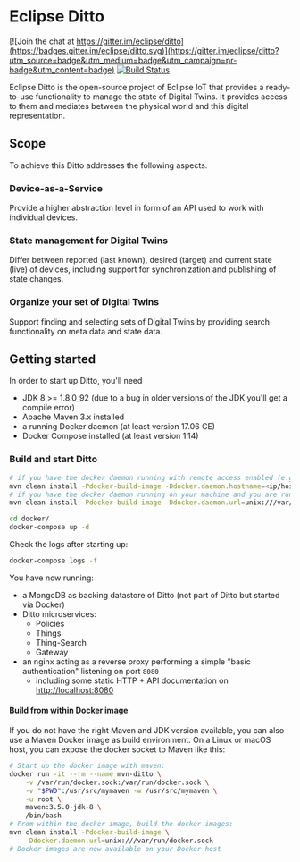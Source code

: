 # Eclipse Ditto

[![Join the chat at https://gitter.im/eclipse/ditto](https://badges.gitter.im/eclipse/ditto.svg)](https://gitter.im/eclipse/ditto?utm_source=badge&utm_medium=badge&utm_campaign=pr-badge&utm_content=badge)
[![Build Status](https://travis-ci.org/eclipse/ditto.svg?branch=master)](https://travis-ci.org/eclipse/ditto)

Eclipse Ditto is the open-source project of Eclipse IoT that provides a ready-to-use functionality to manage the state of Digital Twins. It provides access to them and mediates between the physical world and this digital representation.


## Scope

To achieve this Ditto addresses the following aspects.

### Device-as-a-Service
Provide a higher abstraction level in form of an API used to work with individual devices.

### State management for Digital Twins
Differ between reported (last known), desired (target) and current state (live) of devices, including support for synchronization and publishing of state changes.

### Organize your set of Digital Twins
Support finding and selecting sets of Digital Twins by providing search functionality on meta data and state data.


## Getting started

In order to start up Ditto, you'll need
* JDK 8 >= 1.8.0_92 (due to a bug in older versions of the JDK you'll get a compile error)
* Apache Maven 3.x installed
* a running Docker daemon (at least version 17.06 CE)
* Docker Compose installed (at least version 1.14)

### Build and start Ditto

```bash
# if you have the docker daemon running with remote access enabled (e.g. in a Vagrant box or on localhost):
mvn clean install -Pdocker-build-image -Ddocker.daemon.hostname=<ip/host of your docker daemon>
# if you have the docker daemon running on your machine and you are running on Unix, you can also connect against the docker socket:
mvn clean install -Pdocker-build-image -Ddocker.daemon.url=unix:///var/run/docker.sock

cd docker/
docker-compose up -d
```

Check the logs after starting up:
```bash
docker-compose logs -f
```

You have now running:
* a MongoDB as backing datastore of Ditto (not part of Ditto but started via Docker)
* Ditto microservices:
   * Policies
   * Things
   * Thing-Search
   * Gateway
* an nginx acting as a reverse proxy performing a simple "basic authentication" listening on port `8080`
   * including some static HTTP + API documentation on [http://localhost:8080](http://localhost:8080)

#### Build from within Docker image

If you do not have the right Maven and JDK version available, you can also use a Maven Docker image as build environment. On a Linux or macOS host, you can expose the docker socket to Maven like this:

```bash
# Start up the docker image with maven:
docker run -it --rm --name mvn-ditto \
    -v /var/run/docker.sock:/var/run/docker.sock \
    -v "$PWD":/usr/src/mymaven -w /usr/src/mymaven \
    -u root \
    maven:3.5.0-jdk-8 \
    /bin/bash
# From within the docker image, build the docker images:
mvn clean install -Pdocker-build-image \
    -Ddocker.daemon.url=unix:///var/run/docker.sock
# Docker images are now available on your Docker host
```
